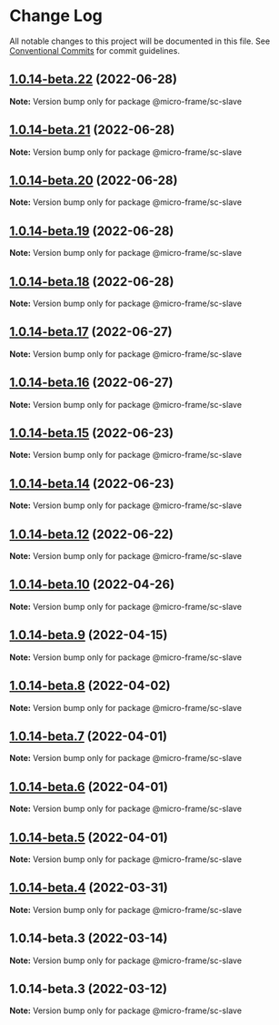 # Change Log

All notable changes to this project will be documented in this file.
See [Conventional Commits](https://conventionalcommits.org) for commit guidelines.

## [1.0.14-beta.22](https://bsgit28/bgtech-fe/micro-basic/compare/@micro-frame/sc-slave@1.0.14-beta.21...@micro-frame/sc-slave@1.0.14-beta.22) (2022-06-28)

**Note:** Version bump only for package @micro-frame/sc-slave





## [1.0.14-beta.21](https://bsgit28/bgtech-fe/micro-basic/compare/@micro-frame/sc-slave@1.0.14-beta.20...@micro-frame/sc-slave@1.0.14-beta.21) (2022-06-28)

**Note:** Version bump only for package @micro-frame/sc-slave





## [1.0.14-beta.20](https://bsgit28/bgtech-fe/micro-basic/compare/@micro-frame/sc-slave@1.0.14-beta.19...@micro-frame/sc-slave@1.0.14-beta.20) (2022-06-28)

**Note:** Version bump only for package @micro-frame/sc-slave





## [1.0.14-beta.19](https://bsgit28/bgtech-fe/micro-basic/compare/@micro-frame/sc-slave@1.0.14-beta.18...@micro-frame/sc-slave@1.0.14-beta.19) (2022-06-28)

**Note:** Version bump only for package @micro-frame/sc-slave





## [1.0.14-beta.18](https://bsgit28/bgtech-fe/micro-basic/compare/@micro-frame/sc-slave@1.0.14-beta.17...@micro-frame/sc-slave@1.0.14-beta.18) (2022-06-28)

**Note:** Version bump only for package @micro-frame/sc-slave





## [1.0.14-beta.17](https://bsgit28/bgtech-fe/micro-basic/compare/@micro-frame/sc-slave@1.0.14-beta.16...@micro-frame/sc-slave@1.0.14-beta.17) (2022-06-27)

**Note:** Version bump only for package @micro-frame/sc-slave





## [1.0.14-beta.16](https://bsgit28/bgtech-fe/micro-basic/compare/@micro-frame/sc-slave@1.0.14-beta.15...@micro-frame/sc-slave@1.0.14-beta.16) (2022-06-27)

**Note:** Version bump only for package @micro-frame/sc-slave





## [1.0.14-beta.15](https://bsgit28/bgtech-fe/micro-basic/compare/@micro-frame/sc-slave@1.0.14-beta.14...@micro-frame/sc-slave@1.0.14-beta.15) (2022-06-23)

**Note:** Version bump only for package @micro-frame/sc-slave





## [1.0.14-beta.14](https://bsgit28/bgtech-fe/micro-basic/compare/@micro-frame/sc-slave@1.0.14-beta.12...@micro-frame/sc-slave@1.0.14-beta.14) (2022-06-23)

**Note:** Version bump only for package @micro-frame/sc-slave





## [1.0.14-beta.12](https://bsgit28/bgtech-fe/micro-basic/compare/@micro-frame/sc-slave@1.0.14-beta.10...@micro-frame/sc-slave@1.0.14-beta.12) (2022-06-22)

**Note:** Version bump only for package @micro-frame/sc-slave





## [1.0.14-beta.10](https://bsgit28/bgtech-fe/micro-basic/compare/@micro-frame/sc-slave@1.0.14-beta.9...@micro-frame/sc-slave@1.0.14-beta.10) (2022-04-26)

**Note:** Version bump only for package @micro-frame/sc-slave





## [1.0.14-beta.9](https://bsgit28/bgtech-fe/micro-basic/compare/@micro-frame/sc-slave@1.0.14-beta.8...@micro-frame/sc-slave@1.0.14-beta.9) (2022-04-15)

**Note:** Version bump only for package @micro-frame/sc-slave





## [1.0.14-beta.8](https://bsgit28/bgtech-fe/micro-basic/compare/@micro-frame/sc-slave@1.0.14-beta.7...@micro-frame/sc-slave@1.0.14-beta.8) (2022-04-02)

**Note:** Version bump only for package @micro-frame/sc-slave





## [1.0.14-beta.7](https://bsgit28/bgtech-fe/micro-basic/compare/@micro-frame/sc-slave@1.0.14-beta.6...@micro-frame/sc-slave@1.0.14-beta.7) (2022-04-01)

**Note:** Version bump only for package @micro-frame/sc-slave





## [1.0.14-beta.6](https://bsgit28/bgtech-fe/micro-basic/compare/@micro-frame/sc-slave@1.0.14-beta.5...@micro-frame/sc-slave@1.0.14-beta.6) (2022-04-01)

**Note:** Version bump only for package @micro-frame/sc-slave





## [1.0.14-beta.5](https://bsgit28/bgtech-fe/micro-basic/compare/@micro-frame/sc-slave@1.0.14-beta.4...@micro-frame/sc-slave@1.0.14-beta.5) (2022-04-01)

**Note:** Version bump only for package @micro-frame/sc-slave





## [1.0.14-beta.4](https://bsgit28/bgtech-fe/micro-basic/compare/@micro-frame/sc-slave@1.0.14-beta.3...@micro-frame/sc-slave@1.0.14-beta.4) (2022-03-31)

**Note:** Version bump only for package @micro-frame/sc-slave





## 1.0.14-beta.3 (2022-03-14)

**Note:** Version bump only for package @micro-frame/sc-slave





## 1.0.14-beta.3 (2022-03-12)

**Note:** Version bump only for package @micro-frame/sc-slave
